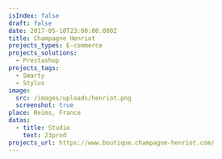 ```yaml
---
isIndex: false
draft: false
date: 2017-05-10T23:00:00.000Z
title: Champagne Henriot
projects_types: E-commerce
projects_solutions:
  - Prestashop
projects_tags:
  - Smarty
  - Stylus
image:
  src: /images/uploads/henriot.png
  screenshot: true
place: Reims, France
datas:
  - title: Studio
    text: 23prod
projects_url: https://www.boutique.champagne-henriot.com/
---
```

